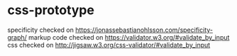 # css-prototype

specificity checked on https://jonassebastianohlsson.com/specificity-graph/
markup code checked on https://validator.w3.org/#validate_by_input
css checked on http://jigsaw.w3.org/css-validator/#validate_by_input